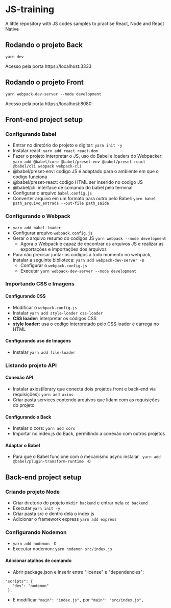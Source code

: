 # JS-training

A little repository with JS codes samples to practise React, Node and React Native

## Rodando o projeto Back

`yarn dev`

Acesso pela porta https://localhost:3333


## Rodando o projeto Front

`yarn webpack-dev-server --mode development`

Acesso pela porta https://localhost:8080

## Front-end project setup

### Configurando Babel
- Entrar no diretório do projeto e digitar: `yarn init -y`
- Instalar react:  `yarn add react react-dom`
- Fazer o projeto interpretar o JS, uso do Babel e loaders do Webpacker:
`yarn add @babel/core @babel/preset-env @babel/preset-react @babel/cli webpack webpack-cli`
- @babel/preset-env: codigo JS é adaptado para o ambiente em que o codigo funciona
- @babel/preset-react: codigo HTML ser inserido no codigo JS
- @babel/cli: interface de comando do babel pelo terminal
- Configurar o arquivo `babel.config.js`
- Converter arquivo em um formato para outro pelo Babel:
`yarn babel path_arquivo_entrada --out-file path_saida`

### Configurando o Webpack
- `yarn add babel-loader`
- Configurar arquivo `webpack.config.js`
- Gerar o arquivo resumo do codigos JS `yarn webpack --mode development`
  - Agora o Webpack é capaz de encontrar os arquivos JS e realizar as exportações e importações dos arquivos
- Para não precisar juntar os codigos a todo momento no webpack, instalar a seguinte biblioteca: `yarn add webpack-dev-server -D`
  - Configurar o `webpack.config.js`
  - Executar `yarn webpack-dev-server --mode development`

### Importando CSS e Imagens

#### Configurando CSS
- Modificar o `webpack.config.js`
- Instalar `yarn add style-loader css-loader`
- **CSS loader:** interpretar os códigos CSS
- **style loader:** usa o codigo interpretado pelo CSS loader e carrega no HTML

#### Configurando uso de Imagens
- Instalar `yarn add file-loader`

### Listando projeto API

#### Conexão API
- Instalar axios(library que conecta dois projetos front e back-end via requisições): `yarn add axios`
- Criar pasta services contendo arquivos que lidam com as requisições do projeto

#### Configurando o Back
- Instalar o cors: `yarn add cors`
- Importar no index.js do Back, permitindo a conexão com outros projetos

#### Adaptar o Babel
- Para que o Babel funcione com o mecanismo async instalar ` yarn add @babel/plugin-transform-runtime -D`

## Back-end project setup


### Criando projeto Node

- Criar diretorio do projeto ```mkdir backend``` e entrar nela ```cd backend```
- Executar ```yarn init -y``` 
- Criar pasta src e dentro dela o index.js
- Adicionar o framework express ```yarn add express```

### Configurando Nodemon
- ```yarn add nodemon -D```
- Executar nodemon: ``yarn nodemon src/index.js``

#### Adicionar atalhos de comando
- Abrir package.json e inserir entre "license" e "dependencies":
 ```
"scripts": {
    "dev": "nodemon"
  },
```
- E modificar   ```"main": "index.js",``` por ```"main": "src/index.js",```
```



